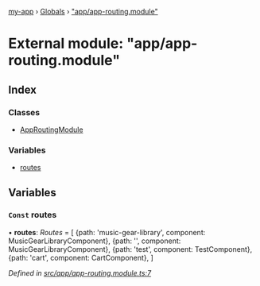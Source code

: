 [my-app](../README.md) › [Globals](../globals.md) › ["app/app-routing.module"](_app_app_routing_module_.md)

# External module: "app/app-routing.module"

## Index

### Classes

* [AppRoutingModule](../classes/_app_app_routing_module_.approutingmodule.md)

### Variables

* [routes](_app_app_routing_module_.md#const-routes)

## Variables

### `Const` routes

• **routes**: *Routes* = [
  {path: 'music-gear-library', component: MusicGearLibraryComponent},
  {path: '', component: MusicGearLibraryComponent},
  {path: 'test', component: TestComponent},
  {path: 'cart', component: CartComponent},
]

*Defined in [src/app/app-routing.module.ts:7](https://github.com/guillaumebouhier/angular-ivy/blob/c358683/src/app/app-routing.module.ts#L7)*

